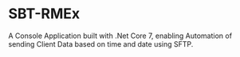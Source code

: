 # SBT-RMEx

A Console Application built with .Net Core 7,  enabling Automation of sending Client Data based on time and date using SFTP.
